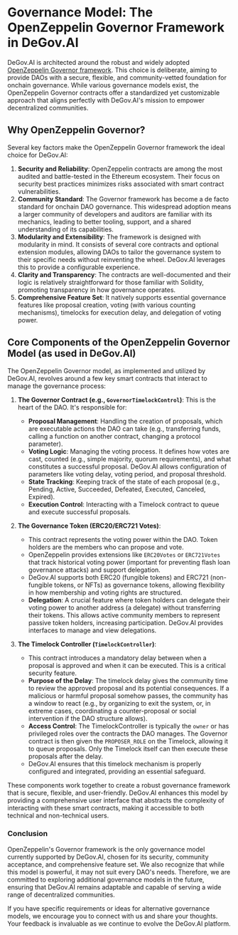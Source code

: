 # Governance Model: The OpenZeppelin Governor Framework in DeGov.AI

DeGov.AI is architected around the robust and widely adopted [OpenZeppelin Governor framework](https://docs.openzeppelin.com/contracts/4.x/api/governance). This choice is deliberate, aiming to provide DAOs with a secure, flexible, and community-vetted foundation for onchain governance. While various governance models exist, the OpenZeppelin Governor contracts offer a standardized yet customizable approach that aligns perfectly with DeGov.AI's mission to empower decentralized communities.

## Why OpenZeppelin Governor?

Several key factors make the OpenZeppelin Governor framework the ideal choice for DeGov.AI:

1.  **Security and Reliability**: OpenZeppelin contracts are among the most audited and battle-tested in the Ethereum ecosystem. Their focus on security best practices minimizes risks associated with smart contract vulnerabilities.
2.  **Community Standard**: The Governor framework has become a de facto standard for onchain DAO governance. This widespread adoption means a larger community of developers and auditors are familiar with its mechanics, leading to better tooling, support, and a shared understanding of its capabilities.
3.  **Modularity and Extensibility**: The framework is designed with modularity in mind. It consists of several core contracts and optional extension modules, allowing DAOs to tailor the governance system to their specific needs without reinventing the wheel. DeGov.AI leverages this to provide a configurable experience.
4.  **Clarity and Transparency**: The contracts are well-documented and their logic is relatively straightforward for those familiar with Solidity, promoting transparency in how governance operates.
5.  **Comprehensive Feature Set**: It natively supports essential governance features like proposal creation, voting (with various counting mechanisms), timelocks for execution delay, and delegation of voting power.

## Core Components of the OpenZeppelin Governor Model (as used in DeGov.AI)

The OpenZeppelin Governor model, as implemented and utilized by DeGov.AI, revolves around a few key smart contracts that interact to manage the governance process:

1.  **The Governor Contract (e.g., `GovernorTimelockControl`)**: This is the heart of the DAO. It's responsible for:
    *   **Proposal Management**: Handling the creation of proposals, which are executable actions the DAO can take (e.g., transferring funds, calling a function on another contract, changing a protocol parameter).
    *   **Voting Logic**: Managing the voting process. It defines how votes are cast, counted (e.g., simple majority, quorum requirements), and what constitutes a successful proposal. DeGov.AI allows configuration of parameters like voting delay, voting period, and proposal threshold.
    *   **State Tracking**: Keeping track of the state of each proposal (e.g., Pending, Active, Succeeded, Defeated, Executed, Canceled, Expired).
    *   **Execution Control**: Interacting with a Timelock contract to queue and execute successful proposals.

2.  **The Governance Token (ERC20/ERC721 Votes)**:
    *   This contract represents the voting power within the DAO. Token holders are the members who can propose and vote.
    *   OpenZeppelin provides extensions like `ERC20Votes` or `ERC721Votes` that track historical voting power (important for preventing flash loan governance attacks) and support delegation.
    *   DeGov.AI supports both ERC20 (fungible tokens) and ERC721 (non-fungible tokens, or NFTs) as governance tokens, allowing flexibility in how membership and voting rights are structured.
    *   **Delegation**: A crucial feature where token holders can delegate their voting power to another address (a delegate) without transferring their tokens. This allows active community members to represent passive token holders, increasing participation. DeGov.AI provides interfaces to manage and view delegations.

3.  **The Timelock Controller (`TimelockController`)**: 
    *   This contract introduces a mandatory delay between when a proposal is approved and when it can be executed. This is a critical security feature.
    *   **Purpose of the Delay**: The timelock delay gives the community time to review the approved proposal and its potential consequences. If a malicious or harmful proposal somehow passes, the community has a window to react (e.g., by organizing to exit the system, or, in extreme cases, coordinating a counter-proposal or social intervention if the DAO structure allows).
    *   **Access Control**: The TimelockController is typically the `owner` or has privileged roles over the contracts the DAO manages. The Governor contract is then given the `PROPOSER_ROLE` on the Timelock, allowing it to queue proposals. Only the Timelock itself can then execute these proposals after the delay.
    *   DeGov.AI ensures that this timelock mechanism is properly configured and integrated, providing an essential safeguard.

These components work together to create a robust governance framework that is secure, flexible, and user-friendly. DeGov.AI enhances this model by providing a comprehensive user interface that abstracts the complexity of interacting with these smart contracts, making it accessible to both technical and non-technical users.

### Conclusion

OpenZeppelin's Governor framework is the only governance model currently supported by DeGov.AI, chosen for its security, community acceptance, and comprehensive feature set. We also recognize that while this model is powerful, it may not suit every DAO's needs. Therefore, we are committed to exploring additional governance models in the future, ensuring that DeGov.AI remains adaptable and capable of serving a wide range of decentralized communities. 

If you have specific requirements or ideas for alternative governance models, we encourage you to connect with us and share your thoughts. Your feedback is invaluable as we continue to evolve the DeGov.AI platform.
